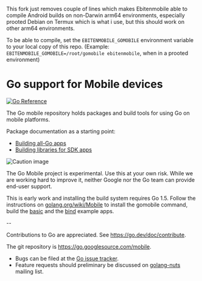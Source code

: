 This fork just removes couple of lines which makes Ebitenmobile able to compile Android builds on non-Darwin arm64 environments, especially prooted Debian on Termux which is what i use, but this should work on other arm64 environments.

To be able to compile, set the `EBITENMOBILE_GOMOBILE` environment variable to your local copy of this repo. (Example: `EBITENMOBILE_GOMOBILE=/root/gomobile ebitenmobile`, when in a prooted environment)

# Go support for Mobile devices

[![Go Reference](https://pkg.go.dev/badge/github.com/ebitengine/gomobile.svg)](https://pkg.go.dev/github.com/ebitengine/gomobile)

The Go mobile repository holds packages and build tools for using Go on mobile platforms.

Package documentation as a starting point:

- [Building all-Go apps](https://github.com/ebitengine/gomobile/app)
- [Building libraries for SDK apps](https://github.com/ebitengine/gomobile/cmd/gobind)

![Caution image](doc/caution.png)

The Go Mobile project is experimental. Use this at your own risk.
While we are working hard to improve it, neither Google nor the Go
team can provide end-user support.

This is early work and installing the build system requires Go 1.5.
Follow the instructions on
[golang.org/wiki/Mobile](https://golang.org/wiki/Mobile)
to install the gomobile command, build the
[basic](https://github.com/ebitengine/gomobile/example/basic)
and the [bind](https://github.com/ebitengine/gomobile/example/bind) example apps.

--

Contributions to Go are appreciated. See https://go.dev/doc/contribute.

The git repository is https://go.googlesource.com/mobile.

* Bugs can be filed at the [Go issue tracker](https://go.dev/issue/new?title=x/mobile:+).
* Feature requests should preliminary be discussed on
[golang-nuts](https://groups.google.com/forum/#!forum/golang-nuts)
mailing list.
